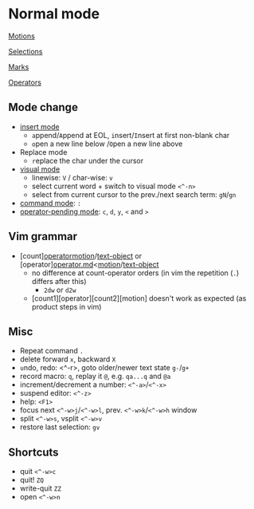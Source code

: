 # Normal mode

[Motions](motion.md)

[Selections](selection.md)

[Marks](mark.md)

[Operators](operator.md)

## Mode change

* [insert mode](insert.md)
  * `a`ppend/`A`ppend at EOL, `i`nsert/`I`nsert at first non-blank char
  * `o`pen a new line below /`O`pen a new line above
* Replace mode
  * `r`eplace the char under the cursor
* [visual mode](visual.md)
  * linewise: `V` / char-wise: `v`
  * select current word + switch to visual mode `<^-n>`
  * select from current cursor to the prev./next search term: `gN`/`gn`
* [command mode](command.md): `:`
* [operator-pending mode](pending.md): `c`, `d`, `y`, `<` and `>`

## Vim grammar

* [count][operator](operator.md)[motion](motion.md)/[text-object](text_object,md) or [operator][operator.md](count)<[motion](motion.md)/[text-object](text_object,md)
  * no difference at count-operator orders (in vim the repetition (`.`) differs after this)
    * `2dw` or `d2w`
  * [count1][operator][count2][motion] doesn't work as expected (as product steps in vim)

## Misc

* Repeat command `.`
* delete forward `x`, backward `X`
* `u`ndo, redo: <^-r>, goto older/newer text state `g-`/`g+`
* record macro: `q`, replay it `@`, e.g. `qa...q` and `@a`
* increment/decrement a number: `<^-a>`/`<^-x>`
* suspend editor: `<^-z>`
* help: `<F1>`
* focus next `<^-w>j`/`<^-w>l`, prev. `<^-w>k`/`<^-w>h` window
* split `<^-w>s`, vsplit `<^-w>v`
* restore last selection: `gv`

## Shortcuts

* quit `<^-w>c`
* quit! `ZQ`
* write-quit `ZZ`
* open `<^-w>n`
